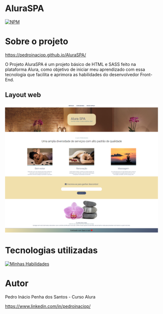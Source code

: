 # AluraSPA

[![NPM](https://img.shields.io/npm/l/react)](https://github.com/pedroinaciop/AluraSPA/blob/main/LICENSE) 

# Sobre o projeto

https://pedroinaciop.github.io/AluraSPA/

O Projeto AluraSPA é um projeto básico de HTML e SASS feito na plataforma Alura, como objetivo de iniciar meu aprendizado com essa tecnologia que facilita e aprimora as habilidades do desenvolvedor Front-End.

## Layout web
![Web 1](https://github.com/pedroinaciop/AluraSPA/blob/main/imagens/web-design-1.png)
![Web 2](https://github.com/pedroinaciop/AluraSPA/blob/main/imagens/web-design-2.png)

# Tecnologias utilizadas
[![Minhas Habilidades](https://skillicons.dev/icons?i=html,css,sass,scss)](https://skillicons.dev)

# Autor

Pedro Inácio Penha dos Santos - Curso Alura

https://www.linkedin.com/in/pedroinaciop/
